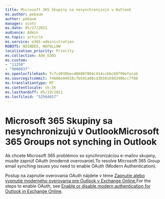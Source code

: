 ```yaml
---
title: Microsoft 365 Skupiny sa nesynchronizujú v Outlook
ms.author: pebaum
author: pebaum
manager: scotv
ms.date: 05/17/2021
audience: Admin
ms.topic: article
ms.service: o365-administration
ROBOTS: NOINDEX, NOFOLLOW
localization_priority: Priority
ms.collection: Adm_O365
ms.custom:
- "11250"
- "9000037"
ms.openlocfilehash: fc7cd938becd8680f804c414ccbbc69799efacab
ms.sourcegitcommit: f4866e94918c7b591ad0cd3b58169d340bcc7f00
ms.translationtype: MT
ms.contentlocale: sk-SK
ms.lasthandoff: 05/19/2021
ms.locfileid: "52564657"
---
```

# <a name="microsoft-365-groups-not-synching-in-outlook"></a><span data-ttu-id="428c7-102">Microsoft 365 Skupiny sa nesynchronizujú v Outlook</span><span class="sxs-lookup"><span data-stu-id="428c7-102">Microsoft 365 Groups not synching in Outlook</span></span>

<span data-ttu-id="428c7-103">Ak chcete Microsoft 365 problémov so synchronizáciou e-mailov skupiny, musíte zapnúť OAuth (moderné overovanie).</span><span class="sxs-lookup"><span data-stu-id="428c7-103">To resolve Microsoft 365 Group email synching issues you need to enable OAuth (Modern Authentication).</span></span> 

<span data-ttu-id="428c7-104">Postup na zapnutie overovania OAuth nájdete v téme [Zapnutie alebo vypnutie moderného overovania pre Outlook v Exchange Online.](/exchange/clients-and-mobile-in-exchange-online/enable-or-disable-modern-authentication-in-exchange-online)</span><span class="sxs-lookup"><span data-stu-id="428c7-104">For the steps to enable OAuth, see [Enable or disable modern authentication for Outlook in Exchange Online](/exchange/clients-and-mobile-in-exchange-online/enable-or-disable-modern-authentication-in-exchange-online).</span></span>